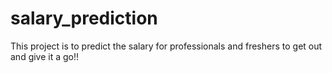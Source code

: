 # salary_prediction
This project is to predict the salary for professionals and freshers to get out and give it a go!!  
